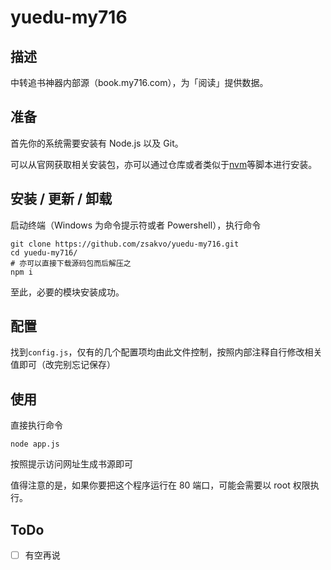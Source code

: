 # yuedu-my716

## 描述

中转追书神器内部源（book.my716.com），为「阅读」提供数据。

## 准备

首先你的系统需要安装有 Node.js 以及 Git。

可以从官网获取相关安装包，亦可以通过仓库或者类似于[nvm](https://github.com/creationix/nvm "nvm")等脚本进行安装。

## 安装 / 更新 / 卸载

启动终端（Windows 为命令提示符或者 Powershell），执行命令

```
git clone https://github.com/zsakvo/yuedu-my716.git
cd yuedu-my716/
# 亦可以直接下载源码包而后解压之
npm i
```

至此，必要的模块安装成功。

## 配置

找到`config.js`，仅有的几个配置项均由此文件控制，按照内部注释自行修改相关值即可（改完别忘记保存）

## 使用

直接执行命令

```
node app.js
```

按照提示访问网址生成书源即可

值得注意的是，如果你要把这个程序运行在 80 端口，可能会需要以 root 权限执行。

## ToDo

- [ ] 有空再说
